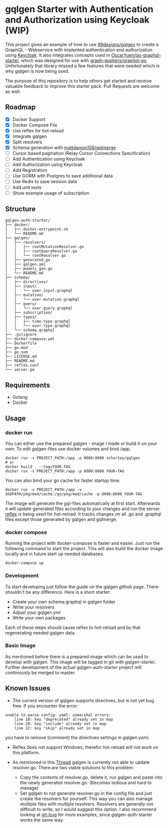 # gqlgen Starter with Authentication and Authorization using Keycloak (WIP)

This project gives an example of how to use [99designs/gqlgen][1] to create a GraphQL - Webservice with implented authentication and authorization using [Keycloak][2].
It also integrates concepts used in [OscarYuen/go-graphql-starter][3], which was designed for use with [graph-gophers/graphql-go][4]. Unfortunately that library missed 
a few features that were needed which is why gqlgen is now being used. 

The purpose of this repository is to help others get started and receive valuable feedback to improve this starter pack. Pull Requests are welcome as well.

## Roadmap

- [x] Docker Support
- [x] Docker Compose File
- [x] Use reflex for hot-reload
- [x] Integrate gqlgen
- [x] Split resolvers
- [x] Schema generation with [mattdamon108/gqlmerge][7]
- [ ] Cursor based pagination (Relay Cursor Connections Specification)
- [ ] Add Authentication using Keycloak
- [ ] Add Authorization using Keycloak
- [ ] Add Registration
- [ ] Use GORM with Postgres to save additional data
- [ ] Use Redis to save session data
- [ ] Add unit tests
- [ ] Show example usage of subscription

## Structure

```
gqlgen-auth-starter/
├── docker/
│   ├── docker-entrypoint.sh
│   └── README.md
├── gqlgen/
│   ├── resolvers/
│   │   ├── rootMutationResolver.go
│   │   ├── rootQueryResolver.go
│   │   └── rootResolver.go
│   ├── generated.go
│   ├── gqlgen.yml
│   ├── models_gen.go
│   └── README.md
├── schema/
│   ├── directives/
│   ├── input/
│   │   └── user.input.graphql
│   ├── mutation/
│   │   └── user.mutation.graphql
│   ├── query/
│   │   └── user.query.graphql
│   ├── subscription/
│   ├── types/
│   │   ├── time.type.graphql
│   │   └── user.type.graphql
│   └── schema.graphql
├── .gitignore
├── docker-compose.yml
├── Dockerfile
├── go.mod
├── go.sum
├── LICENSE.md
├── README.md
├── reflex.conf
└── server.go
```

## Requirements

- Golang
- Docker

## Usage

### docker run

You can either use the prepared gqlgen - image I made or build it on your own. To edit gqlgen-files
use docker volumes and bind /app. 
```
docker run -v PROJECT_PATH:/app -p 8080:8080 schartey/gqlgen
# or
docker build . --tag=YOUR-TAG
docker run -v PROJECT_PATH:/app -p 8080:8080 YOUR-TAG
```

You can also bind your go cache for faster startup time.
```
docker run -v PROJECT_PATH:/app -v $GOPATH/pkg/mod/cache:/go/pkg/mod/cache -p 8080:8080 YOUR-TAG
```

The image will generate the gql-files automatically at first start.
Afterwards it will update generated files according to your changes and run the server.
[reflex][5] is being used for hot-reload. It tracks changes on all .go and .graphql files except those generated by gqlgen and gqlmerge. 

### docker compose

Running the project with docker-compose is faster and easier. Just run the following command to start the project.
This will also build the docker image locally and in future start up needed databases.

```
docker-compose up
```


### Development

To start developing just follow the guide on the gqlgen github page. There shouldn't be any difference.
Here is a short starter:

- Create your own schema.graphql in gqlgen folder
- Write your resolvers
- Adjust your gqlgen.yml
- Write your own packages

Each of these steps should cause reflex to hot-reload and by that regenerating needed gqlgen data.

### Basic Image

As mentioned before there is a prepared image which can be used to develop with gqlgen. This image will be tagged in
git with gqlgen-starter. Further development of the actual gqlgen-auth-starter project will continiously be merged to master.

## Known Issues

- The current version of gqlgen supports directives, but is not yet bug free. If you encounter the error:
```
unable to parse config: yaml: unmarshal errors:
    line 18: key "deprecated" already set in map
    line 20: key "include" already set in map
    line 22: key "skip" already set in map
```
you have to remove (comment) the directives settings in gqlgen.yaml.

- Reflex does not support Windows, therefor hot-reload will not work on this platform.

- As mentioned in this [Thread](https://github.com/99designs/gqlgen/blob/master/docs/content/getting-started.md#write-the-resolvers) 
  gqlgen is currently not able to update resolver.go. There are two viable solutions to this problem:
    - Copy the contents of resolver.go, delete it, run gqlgen and paste into the newly generated resolver.go. (Becomes tedious and hard to manage)
    - Set gqlgen to not generate resolver.go in the config file and just create the resolvers for yourself. This way you can also manage multiple files with multiple
      resolvers. Resolvers are generally not difficult to write, so I would suggest this option. I also recommend looking at [git-bug][6]
      for more examples, since gqlgen-auth-starter works the same way.
      
      
[1]: https://github.com/99designs/gqlgen
[2]: https://www.keycloak.org/
[3]: https://github.com/OscarYuen/go-graphql-starter
[4]: https://github.com/graph-gophers/graphql-go
[5]: https://github.com/cespare/reflex
[6]: https://github.com/MichaelMure/git-bug
[7]: https://github.com/mattdamon108/gqlmerge